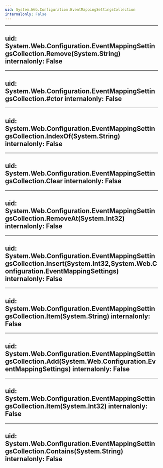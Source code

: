 ```yaml
---
uid: System.Web.Configuration.EventMappingSettingsCollection
internalonly: False
---
```


---
uid: System.Web.Configuration.EventMappingSettingsCollection.Remove(System.String)
internalonly: False
---

---
uid: System.Web.Configuration.EventMappingSettingsCollection.#ctor
internalonly: False
---

---
uid: System.Web.Configuration.EventMappingSettingsCollection.IndexOf(System.String)
internalonly: False
---

---
uid: System.Web.Configuration.EventMappingSettingsCollection.Clear
internalonly: False
---

---
uid: System.Web.Configuration.EventMappingSettingsCollection.RemoveAt(System.Int32)
internalonly: False
---

---
uid: System.Web.Configuration.EventMappingSettingsCollection.Insert(System.Int32,System.Web.Configuration.EventMappingSettings)
internalonly: False
---

---
uid: System.Web.Configuration.EventMappingSettingsCollection.Item(System.String)
internalonly: False
---

---
uid: System.Web.Configuration.EventMappingSettingsCollection.Add(System.Web.Configuration.EventMappingSettings)
internalonly: False
---

---
uid: System.Web.Configuration.EventMappingSettingsCollection.Item(System.Int32)
internalonly: False
---

---
uid: System.Web.Configuration.EventMappingSettingsCollection.Contains(System.String)
internalonly: False
---
